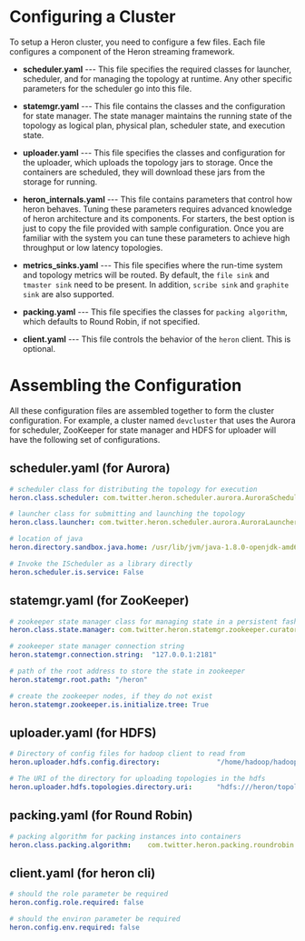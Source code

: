 # Configuring a Cluster

To setup a Heron cluster, you need to configure a few files. Each file configures 
a component of the Heron streaming framework.

* **scheduler.yaml** --- This file specifies the required classes for launcher,
scheduler, and for managing the topology at runtime. Any other specific parameters
for the scheduler go into this file.

* **statemgr.yaml** --- This file contains the classes and the configuration for state manager.
The state manager maintains the running state of the topology as logical plan, physical plan,
scheduler state, and execution state.

* **uploader.yaml** --- This file specifies the classes and configuration for the uploader,
which uploads the topology jars to storage. Once the containers are scheduled, they will 
download these jars from the storage for running. 

* **heron_internals.yaml** --- This file contains parameters that control
how heron behaves. Tuning these parameters requires advanced knowledge of heron architecture and its
components. For starters, the best option is just to copy the file provided with sample
configuration. Once you are familiar with the system you can tune these parameters to achieve
high throughput or low latency topologies.

* **metrics_sinks.yaml** --- This file specifies where the run-time system and topology metrics
will be routed. By default, the `file sink` and `tmaster sink` need to be present. In addition,
`scribe sink` and `graphite sink` are also supported.

* **packing.yaml** --- This file specifies the classes for `packing algorithm`, which defaults
to Round Robin, if not specified.

* **client.yaml** --- This file controls the behavior of the `heron` client. This is optional.

# Assembling the Configuration

All these configuration files are assembled together to form the cluster configuration. For example,
a cluster named `devcluster` that uses the Aurora for scheduler, ZooKeeper for state manager and
HDFS for uploader will have the following set of configurations.

## scheduler.yaml (for Aurora)

```yaml
# scheduler class for distributing the topology for execution
heron.class.scheduler: com.twitter.heron.scheduler.aurora.AuroraScheduler

# launcher class for submitting and launching the topology
heron.class.launcher: com.twitter.heron.scheduler.aurora.AuroraLauncher

# location of java 
heron.directory.sandbox.java.home: /usr/lib/jvm/java-1.8.0-openjdk-amd64/

# Invoke the IScheduler as a library directly
heron.scheduler.is.service: False
```

## statemgr.yaml (for ZooKeeper)

```yaml
# zookeeper state manager class for managing state in a persistent fashion
heron.class.state.manager: com.twitter.heron.statemgr.zookeeper.curator.CuratorStateManager

# zookeeper state manager connection string
heron.statemgr.connection.string:  "127.0.0.1:2181"

# path of the root address to store the state in zookeeper  
heron.statemgr.root.path: "/heron"

# create the zookeeper nodes, if they do not exist
heron.statemgr.zookeeper.is.initialize.tree: True
```

## uploader.yaml (for HDFS)
```yaml
# Directory of config files for hadoop client to read from
heron.uploader.hdfs.config.directory:              "/home/hadoop/hadoop/conf/"

# The URI of the directory for uploading topologies in the hdfs
heron.uploader.hdfs.topologies.directory.uri:      "hdfs:///heron/topology/"
```

## packing.yaml (for Round Robin)
```yaml
# packing algorithm for packing instances into containers
heron.class.packing.algorithm:    com.twitter.heron.packing.roundrobin.RoundRobinPacking
```

## client.yaml (for heron cli)
```yaml
# should the role parameter be required
heron.config.role.required: false

# should the environ parameter be required
heron.config.env.required: false
```

